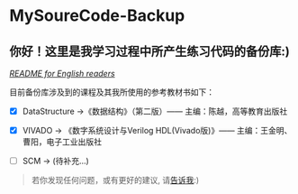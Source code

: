 # MySoureCode-Backup

## 你好！这里是我学习过程中所产生练习代码的备份库:)

*[README for English readers](/README_EN.md)*

目前备份库涉及到的课程及其我所使用的参考教材书如下：

- [x] DataStructure ->《数据结构》（第二版）—— 主编：陈越，高等教育出版社

- [x] VIVADO -> 《数字系统设计与Verilog HDL(Vivado版)》—— 主编：王金明、曹阳，电子工业出版社

- [ ] SCM -> (待补充...)

> 若你发现任何问题，或有更好的建议, 请[告诉我](https://github.com/AokIvan/MySoureCode-Backup/issues/new):)

